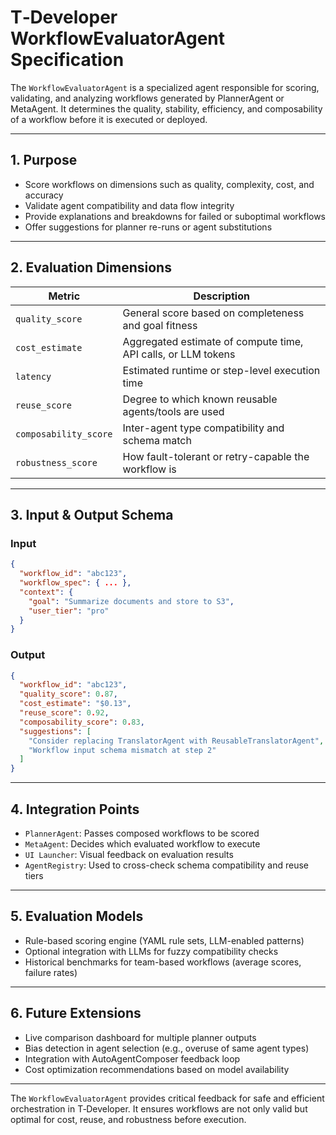 # T‑Developer WorkflowEvaluatorAgent Specification

The `WorkflowEvaluatorAgent` is a specialized agent responsible for scoring, validating, and analyzing workflows generated by PlannerAgent or MetaAgent. It determines the quality, stability, efficiency, and composability of a workflow before it is executed or deployed.

---

## 1. Purpose

* Score workflows on dimensions such as quality, complexity, cost, and accuracy
* Validate agent compatibility and data flow integrity
* Provide explanations and breakdowns for failed or suboptimal workflows
* Offer suggestions for planner re-runs or agent substitutions

---

## 2. Evaluation Dimensions

| Metric                | Description                                                   |
| --------------------- | ------------------------------------------------------------- |
| `quality_score`       | General score based on completeness and goal fitness          |
| `cost_estimate`       | Aggregated estimate of compute time, API calls, or LLM tokens |
| `latency`             | Estimated runtime or step-level execution time                |
| `reuse_score`         | Degree to which known reusable agents/tools are used          |
| `composability_score` | Inter-agent type compatibility and schema match               |
| `robustness_score`    | How fault-tolerant or retry-capable the workflow is           |

---

## 3. Input & Output Schema

### Input

```json
{
  "workflow_id": "abc123",
  "workflow_spec": { ... },
  "context": {
    "goal": "Summarize documents and store to S3",
    "user_tier": "pro"
  }
}
```

### Output

```json
{
  "workflow_id": "abc123",
  "quality_score": 0.87,
  "cost_estimate": "$0.13",
  "reuse_score": 0.92,
  "composability_score": 0.83,
  "suggestions": [
    "Consider replacing TranslatorAgent with ReusableTranslatorAgent",
    "Workflow input schema mismatch at step 2"
  ]
}
```

---

## 4. Integration Points

* `PlannerAgent`: Passes composed workflows to be scored
* `MetaAgent`: Decides which evaluated workflow to execute
* `UI Launcher`: Visual feedback on evaluation results
* `AgentRegistry`: Used to cross-check schema compatibility and reuse tiers

---

## 5. Evaluation Models

* Rule-based scoring engine (YAML rule sets, LLM-enabled patterns)
* Optional integration with LLMs for fuzzy compatibility checks
* Historical benchmarks for team-based workflows (average scores, failure rates)

---

## 6. Future Extensions

* Live comparison dashboard for multiple planner outputs
* Bias detection in agent selection (e.g., overuse of same agent types)
* Integration with AutoAgentComposer feedback loop
* Cost optimization recommendations based on model availability

---

The `WorkflowEvaluatorAgent` provides critical feedback for safe and efficient orchestration in T‑Developer. It ensures workflows are not only valid but optimal for cost, reuse, and robustness before execution.
